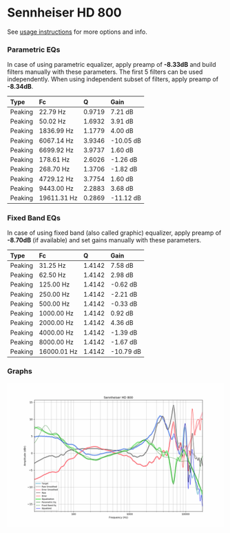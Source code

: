 # Sennheiser HD 800
See [usage instructions](https://github.com/jaakkopasanen/AutoEq#usage) for more options and info.

### Parametric EQs
In case of using parametric equalizer, apply preamp of **-8.33dB** and build filters manually
with these parameters. The first 5 filters can be used independently.
When using independent subset of filters, apply preamp of **-8.34dB**.

| Type    | Fc          |      Q | Gain      |
|:--------|:------------|:-------|:----------|
| Peaking | 22.79 Hz    | 0.9719 | 7.21 dB   |
| Peaking | 50.02 Hz    | 1.6932 | 3.91 dB   |
| Peaking | 1836.99 Hz  | 1.1779 | 4.00 dB   |
| Peaking | 6067.14 Hz  | 3.9346 | -10.05 dB |
| Peaking | 6699.92 Hz  | 3.9737 | 1.60 dB   |
| Peaking | 178.61 Hz   | 2.6026 | -1.26 dB  |
| Peaking | 268.70 Hz   | 1.3706 | -1.82 dB  |
| Peaking | 4729.12 Hz  | 3.7754 | 1.60 dB   |
| Peaking | 9443.00 Hz  | 2.2883 | 3.68 dB   |
| Peaking | 19611.31 Hz | 0.2869 | -11.12 dB |

### Fixed Band EQs
In case of using fixed band (also called graphic) equalizer, apply preamp of **-8.70dB**
(if available) and set gains manually with these parameters.

| Type    | Fc          |      Q | Gain      |
|:--------|:------------|:-------|:----------|
| Peaking | 31.25 Hz    | 1.4142 | 7.58 dB   |
| Peaking | 62.50 Hz    | 1.4142 | 2.98 dB   |
| Peaking | 125.00 Hz   | 1.4142 | -0.62 dB  |
| Peaking | 250.00 Hz   | 1.4142 | -2.21 dB  |
| Peaking | 500.00 Hz   | 1.4142 | -0.33 dB  |
| Peaking | 1000.00 Hz  | 1.4142 | 0.92 dB   |
| Peaking | 2000.00 Hz  | 1.4142 | 4.36 dB   |
| Peaking | 4000.00 Hz  | 1.4142 | -1.39 dB  |
| Peaking | 8000.00 Hz  | 1.4142 | -1.67 dB  |
| Peaking | 16000.01 Hz | 1.4142 | -10.79 dB |

### Graphs
![](./Sennheiser%20HD%20800.png)
